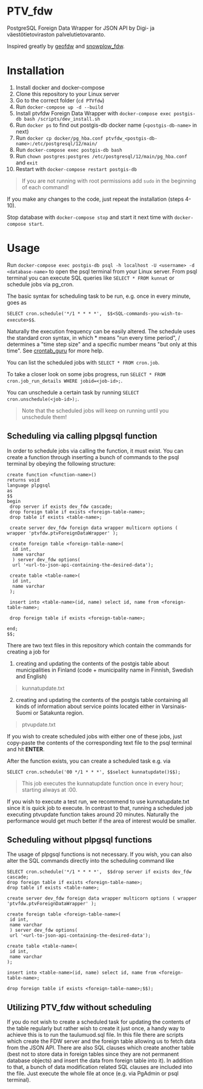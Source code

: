# PTV_fdw

PostgreSQL Foreign Data Wrapper for JSON API by Digi- ja väestötietoviraston palvelutietovaranto.

Inspired greatly by [geofdw](https://github.com/bosth/geofdw) and [snowplow_fdw](https://github.com/GispoCoding/snowplow_fdw).

# Installation

1. Install docker and docker-compose
2. Clone this repository to your Linux server
3. Go to the correct folder (`cd PTVfdw`)
4. Run `docker-compose up -d --build`
5. Install ptvfdw Foreign Data Wrapper with `docker-compose exec postgis-db bash /scripts/dev_install.sh`
6. Run `docker ps` to find out postgis-db docker name (`<postgis-db-name>` in next)
7. Run `docker cp docker/pg_hba.conf ptvfdw_<postgis-db-name>:/etc/postgresql/12/main/`
8. Run `docker-compose exec postgis-db bash`
9. Run `chown postgres:postgres /etc/postgresql/12/main/pg_hba.conf` and `exit`
10. Restart with `docker-compose restart postgis-db`

> If you are not running with root permissions add `sudo` in the beginning of each command!

If you make any changes to the code, just repeat the installation (steps 4-10).

Stop database with `docker-compose stop` and start it next time with `docker-compose start`.

# Usage

Run `docker-compose exec postgis-db psql -h localhost -U <username> -d <database-name>` to open the psql terminal from
your Linux server. From psql terminal you can execute SQL queries like `SELECT * FROM kunnat` or schedule jobs via pg_cron.

The basic syntax  for scheduling task to be run, e.g. once in every minute, goes as

`SELECT cron.schedule('*/1 * * * *',  $$<SQL-commands-you-wish-to-execute>$$`.

Naturally the execution frequency can be easily altered. The schedule uses the standard cron syntax, in which *
means "run every time period", / determines a "time step size" and a specific number means "but only at this time".
See [crontab_guru](https://crontab.guru/) for more help.

You can list the scheduled jobs with `SELECT * FROM cron.job`.

To take a closer look on some jobs progress, run `SELECT * FROM cron.job_run_details WHERE jobid=<job-id>;`.

You can unschedule a certain task by running `SELECT cron.unschedule(<job-id>);`.

> Note that the scheduled jobs will keep on running until you unschedule them!

## Scheduling via calling plpgsql function

In order to schedule jobs via calling the function, it must exist. You can create a function through inserting a bunch
of commands to the psql terminal by obeying the following structure:

```
create function <function-name>()
returns void
language plpgsql
as
$$
begin
 drop server if exists dev_fdw cascade;
 drop foreign table if exists <foreign-table-name>;
 drop table if exists <table-name>;

 create server dev_fdw foreign data wrapper multicorn options ( wrapper 'ptvfdw.ptvForeignDataWrapper' );

 create foreign table <foreign-table-name>(
  id int,
  name varchar
  ) server dev_fdw options(
  url '<url-to-json-api-containing-the-desired-data');

 create table <table-name>(
  id int,
  name varchar
 );

 insert into <table-name>(id, name) select id, name from <foreign-table-name>;
 
 drop foreign table if exists <foreign-table-name>;

end;
$$;
```

There are two text files in this repository which contain the commands for creating a job for
1) creating and updating the contents of the postgis table about municipalities in Finland (code + municipality name in Finnish, Swedish and English)
> kunnatupdate.txt
2) creating and updating the contents of the postgis table containing all kinds of information about service points located either in Varsinais-Suomi or Satakunta region.
> ptvupdate.txt

If you wish to create scheduled jobs with either one of these jobs, just copy-paste the contents of the corresponding
text file to the psql terminal and hit **ENTER**.

After the function exists, you can create a scheduled task e.g. via

`SELECT cron.schedule('00 */1 * * *', $$select kunnatupdate()$$);`

> This job executes the kunnatupdate function once in every hour; starting always at :00.

If you wish to execute a test run, we recommend to use kunnatupdate.txt since it is quick job to execute. In contrast
to that, running a scheduled job executing ptvupdate function takes around 20 minutes. Naturally the performance
would get much better if the area of interest would be smaller.

## Scheduling without plpgsql functions

The usage of plpgsql functions is not necessary. If you wish, you can also alter the SQL commands directly into the
scheduling command like

```
SELECT cron.schedule('*/1 * * * *',  $$drop server if exists dev_fdw cascade;
drop foreign table if exists <foreign-table-name>;
drop table if exists <table-name>;

create server dev_fdw foreign data wrapper multicorn options ( wrapper 'ptvfdw.ptvForeignDataWrapper' );

create foreign table <foreign-table-name>(
 id int,
 name varchar
 ) server dev_fdw options(
 url '<url-to-json-api-containing-the-desired-data');

create table <table-name>(
 id int,
 name varchar
);

insert into <table-name>(id, name) select id, name from <foreign-table-name>;

drop foreign table if exists <foreign-table-name>;$$);
```

## Utilizing PTV_fdw without scheduling

If you do not wish to create a scheduled task for updating the contents of the table regularly but rather wish to create
it just once, a handy way to achieve this is to run the taulumuod.sql file. In this file there are scripts which create
the FDW server and the foreign table allowing us to fetch data from the JSON API. There are also SQL clauses which create
another table (best not to store data in foreign tables since they are not permanent database objects) and insert
the data from foreign table into it). In addition to that, a bunch of data modification related
SQL clauses are included into the file. Just execute the whole file at once (e.g. via PgAdmin or psql terminal).
